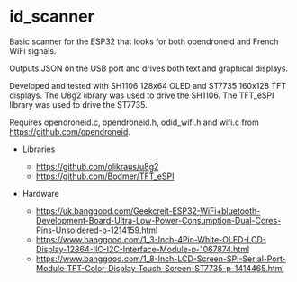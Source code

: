 # id_scanner

Basic scanner for the ESP32 that looks for both opendroneid and French WiFi signals.

Outputs JSON on the USB port and drives both text and graphical displays.

Developed and tested with SH1106 128x64 OLED and ST7735 160x128 TFT displays. 
The U8g2 library was used to drive the SH1106. 
The TFT_eSPI library was used to drive the ST7735.

Requires opendroneid.c, opendroneid.h, odid_wifi.h and wifi.c from https://github.com/opendroneid.

* Libraries
  * https://github.com/olikraus/u8g2
  * https://github.com/Bodmer/TFT_eSPI

* Hardware
  * https://uk.banggood.com/Geekcreit-ESP32-WiFi+bluetooth-Development-Board-Ultra-Low-Power-Consumption-Dual-Cores-Pins-Unsoldered-p-1214159.html
  * https://www.banggood.com/1_3-Inch-4Pin-White-OLED-LCD-Display-12864-IIC-I2C-Interface-Module-p-1067874.html
  * https://www.banggood.com/1_8-Inch-LCD-Screen-SPI-Serial-Port-Module-TFT-Color-Display-Touch-Screen-ST7735-p-1414465.html

